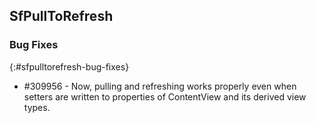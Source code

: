 ## SfPullToRefresh

### Bug Fixes
{:#sfpulltorefresh-bug-fixes}

* \#309956 - Now, pulling and refreshing works properly even when setters are written to properties of ContentView and its derived view types.